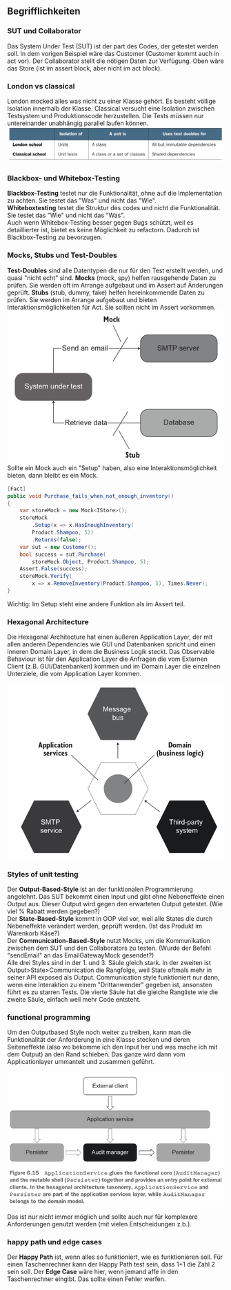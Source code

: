 ## Begrifflichkeiten

### SUT und Collaborator
Das System Under Test (SUT) ist der part des Codes, der getestet werden soll. 
In dem vorigen Beispiel wäre das Customer (Customer kommt auch in act vor). 
Der Collaborator stellt die nötigen Daten zur Verfügung. 
Oben wäre das Store (ist im assert block, aber nicht im act block).

### London vs classical
London mocked alles was nicht zu einer Klasse gehört. 
Es besteht völlige Isolation innerhalb der Klasse.
Classical versucht eine Isolation zwischen Testsystem und Produktionscode herzustellen. 
Die Tests müssen nur untereinander unabhängig parallel laufen können.
![londonvsclassic](./Diagrams/londonclassic)

### Blackbox- und Whitebox-Testing
__Blackbox-Testing__ testet nur die Funktionalität, ohne auf die Implementation zu achten. Sie testet das "Was" und nicht das "Wie".  
__Whiteboxtesting__ testet die Struktur des codes und nicht die Funktionalität. Sie testet das "Wie" und nicht das "Was".  
Auch wenn Whitebox-Testing besser gegen Bugs schützt, weil es detaillierter ist, bietet es keine Möglichkeit zu refactorn. Dadurch ist Blackbox-Testing zu bevorzugen.

### Mocks, Stubs und Test-Doubles
__Test-Doubles__ sind alle Datentypen die nur für den Test erstellt werden, und quasi "nicht echt" sind. 
__Mocks__ (mock, spy) helfen rausgehende Daten zu prüfen. Sie werden oft im Arrange aufgebaut und im Assert auf Änderungen geprüft.
__Stubs__ (stub, dummy, fake) helfen hereinkommende Daten zu prüfen. Sie werden im Arrange aufgebaut und bieten Interaktionsmöglichkeiten für Act. Sie sollten nicht im Assert vorkommen.  
![mockstub](./Diagrams/mockstub)
Sollte ein Mock auch ein "Setup" haben, also eine Interaktionsmöglichkeit bieten, dann bleibt es ein Mock. 

```csharp
[Fact]
public void Purchase_fails_when_not_enough_inventory()
{
    var storeMock = new Mock<IStore>();
    storeMock
        .Setup(x => x.HasEnoughInventory(
        Product.Shampoo, 5))
        .Returns(false);
    var sut = new Customer();
    bool success = sut.Purchase(
        storeMock.Object, Product.Shampoo, 5);
    Assert.False(success);
    storeMock.Verify(
        x => x.RemoveInventory(Product.Shampoo, 5), Times.Never);
}
```

Wichtig: Im Setup steht eine andere Funktion als im Assert teil.

### Hexagonal Architecture
Die Hexagonal Architecture hat einen äußeren Application Layer, der mit allen anderen Dependencies wie GUI und Datenbanken spricht und einen inneren Domain Layer, in dem die Business Logik steckt. Das Observable Behaviour ist für den Application Layer die Anfragen die vom Externen Client (z.B. GUI/Datenbanken) kommen und im Domain Layer die einzelnen Unterziele, die vom Application Layer kommen. 

![hexagonal](./Diagrams/hexagonal)

### Styles of unit testing
Der __Output-Based-Style__ ist an der funktionalen Programmierung angelehnt. Das SUT bekommt einen Input und gibt ohne Nebeneffekte einen Output aus. Dieser Output wird gegen den erwarteten Output getestet. (Wie viel % Rabatt werden gegeben?)  
Der __State-Based-Style__ kommt in OOP viel vor, weil alle States die durch Nebeneffekte verändert werden, geprüft werden. (Ist das Produkt im Warenkorb Käse?)  
Der __Communication-Based-Style__ nutzt Mocks, um die Kommunikation zwischen dem SUT und den Collaborators zu testen. (Wurde der Befehl "sendEmail" an das EmailGatewayMock gesendet?)  
Alle drei Styles sind in der 1. und 3. Säule gleich stark. In der zweiten ist Output>State>Communication die Rangfolge, weil State oftmals mehr in seiner API exposed als Output. Communication style funktioniert nur dann, wenn eine Interaktion zu einem "Drittanwender" gegeben ist, ansonsten führt es zu starren Tests. Die vierte Säule hat die gleiche Rangliste wie die zweite Säule, einfach weil mehr Code entsteht.  

### functional programming
Um den Outputbased Style noch weiter zu treiben, kann man die Funktionalität der Anforderung in eine Klasse stecken und deren Seiteneffekte (also wo bekomme ich den Input her und was mache ich mit dem Output) an den Rand schieben. Das ganze wird dann vom Applicationlayer ummantelt und zusammen geführt. 

![144bild](./Diagrams/144bild)

Das ist nur nicht immer möglich und sollte auch nur für komplexere Anforderungen genutzt werden (mit vielen Entscheidungen z.b.).

### happy path und edge cases
Der __Happy Path__ ist, wenn alles so funktioniert, wie es funktionieren soll. Für einen Taschenrechner kann der Happy Path test sein, dass 1+1 die Zahl 2 sein soll. Der __Edge Case__ wäre hier, wenn jemand affe in den Taschenrechner eingibt. Das sollte einen Fehler werfen.
